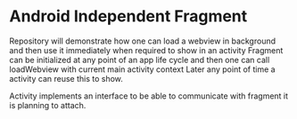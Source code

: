 # Android Independent Fragment
Repository will demonstrate how one can load a webview in background and then use it immediately when required to show in an activity
Fragment can be initialized at any point of an app life cycle and then one can call loadWebview with current main activity context
Later any point of time a activity can reuse this to show. 

Activity implements an interface to be able to communicate with fragment it is planning to attach. 
